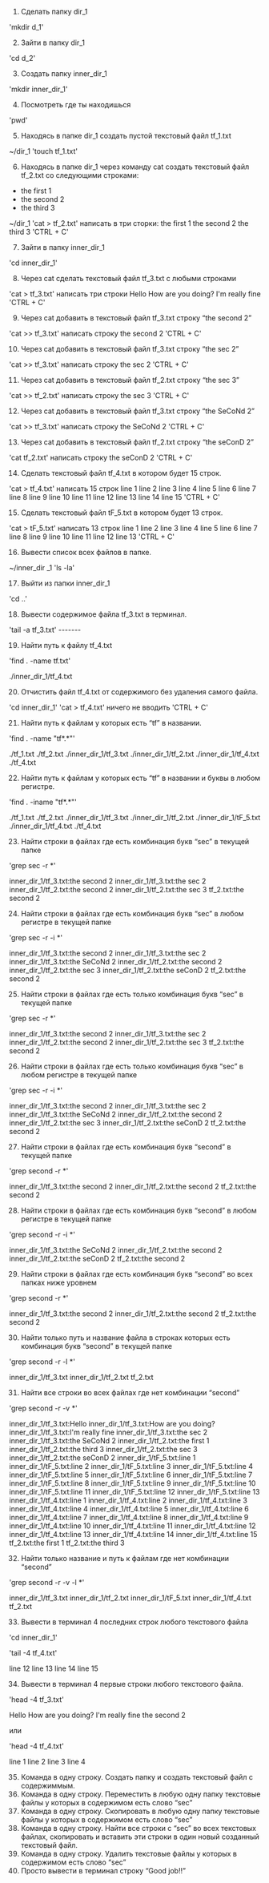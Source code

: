1. Сделать папку dir_1

'mkdir d_1'

2. Зайти в папку dir_1

'cd d_2'

3. Создать папку inner_dir_1

'mkdir inner_dir_1'

4. Посмотреть где ты находишься

'pwd'

5. Находясь в папке dir_1 создать пустой текстовый файл tf_1.txt

~/dir_1 'touch tf_1.txt'

6. Находясь в папке dir_1 через команду cat создать текстовый файл tf_2.txt со следующими строками:
- the first 1
- the second 2
- the third 3

~/dir_1 'cat > tf_2.txt' 
написать в три сторки: 
the first 1
the second 2
the third 3
'CTRL + C'

7. Зайти в папку inner_dir_1

'cd inner_dir_1'

8. Через cat сделать текстовый файл tf_3.txt  c любыми строками

'cat > tf_3.txt'
написать три строки
Hello
How are you doing?
I'm really fine
'CTRL + C'

9. Через cat добавить в текстовый файл tf_3.txt строку “the second 2”

'cat >> tf_3.txt'
написать строку
the second 2
'CTRL + C'

10. Через cat добавить в текстовый файл tf_3.txt строку “the sec 2”

'cat >> tf_3.txt'
написать строку
the sec 2
'CTRL + C'

11. Через cat добавить в текстовый файл tf_2.txt строку “the sec 3”

'cat >> tf_2.txt'
написать строку
the sec 3
'CTRL + C'

12. Через cat добавить в текстовый файл tf_3.txt строку “the SeCoNd 2”

'cat >> tf_3.txt'
написать строку
the SeCoNd 2
'CTRL + C'

13. Через cat добавить в текстовый файл tf_2.txt строку “the seConD 2”

'cat tf_2.txt'
написать строку 
the seConD 2
'CTRL + C'

14. Сделать текстовый файл tf_4.txt в котором будет 15 строк.

'cat > tf_4.txt'
написать 15 строк
line 1
line 2
line 3
line 4
line 5
line 6
line 7
line 8
line 9
line 10
line 11
line 12
line 13
line 14
line 15
'CTRL + C'

15. Сделать текстовый файл tF_5.txt в котором будет 13 строк.

'cat > tF_5.txt'
написать 13 строк
line 1
line 2
line 3
line 4
line 5
line 6
line 7
line 8
line 9
line 10
line 11
line 12
line 13
'CTRL + C'

16. Вывести список всех файлов в папке.

~/inner_dir _1 'ls -la'

17. Выйти из папки inner_dir_1

'cd ..'

18. Вывести содержимое файла tf_3.txt в терминал.

'tail -a tf_3.txt' -------

19. Найти путь к файлу tf_4.txt

'find . -name tf.txt'

./inner_dir_1/tf_4.txt

 20. Отчистить файл tf_4.txt от содержимого без удаления самого файла.

'cd inner_dir_1'
'cat > tf_4.txt'
ничего не вводить
'CTRL + C'

21. Найти путь к файлам у которых есть  “tf” в названии.

'find . -name "tf*.*"'

./tf_1.txt
./tf_2.txt
./inner_dir_1/tf_3.txt
./inner_dir_1/tf_2.txt
./inner_dir_1/tf_4.txt
./tf_4.txt

22. Найти путь к файлам у которых есть  “tf” в названии и буквы в любом регистре.

'find . -iname  "tf*.*"'

./tf_1.txt
./tf_2.txt
./inner_dir_1/tf_3.txt
./inner_dir_1/tf_2.txt
./inner_dir_1/tF_5.txt
./inner_dir_1/tf_4.txt
./tf_4.txt

23. Найти строки в файлах где есть комбинация букв “sec” в текущей папке

'grep sec -r *'

inner_dir_1/tf_3.txt:the second 2
inner_dir_1/tf_3.txt:the sec 2
inner_dir_1/tf_2.txt:the second 2
inner_dir_1/tf_2.txt:the sec 3
tf_2.txt:the second 2

24. Найти строки в файлах где есть комбинация букв “sec” в любом регистре в текущей папке

'grep sec -r -i *'

inner_dir_1/tf_3.txt:the second 2
inner_dir_1/tf_3.txt:the sec 2
inner_dir_1/tf_3.txt:the SeCoNd 2
inner_dir_1/tf_2.txt:the second 2
inner_dir_1/tf_2.txt:the sec 3
inner_dir_1/tf_2.txt:the seConD 2
tf_2.txt:the second 2

25. Найти строки в файлах где есть только комбинация букв “sec” в текущей папке

'grep sec -r *'

inner_dir_1/tf_3.txt:the second 2
inner_dir_1/tf_3.txt:the sec 2
inner_dir_1/tf_2.txt:the second 2
inner_dir_1/tf_2.txt:the sec 3
tf_2.txt:the second 2

26. Найти строки в файлах где есть только комбинация букв “sec” в любом регистре в текущей папке

'grep sec -r -i *'

inner_dir_1/tf_3.txt:the second 2
inner_dir_1/tf_3.txt:the sec 2
inner_dir_1/tf_3.txt:the SeCoNd 2
inner_dir_1/tf_2.txt:the second 2
inner_dir_1/tf_2.txt:the sec 3
inner_dir_1/tf_2.txt:the seConD 2
tf_2.txt:the second 2

27. Найти строки в файлах где есть комбинация букв “second” в текущей папке

'grep second -r *'

inner_dir_1/tf_3.txt:the second 2
inner_dir_1/tf_2.txt:the second 2
tf_2.txt:the second 2

28. Найти строки в файлах где есть комбинация букв “second” в любом регистре в текущей папке

'grep second -r -i *'

inner_dir_1/tf_3.txt:the SeCoNd 2
inner_dir_1/tf_2.txt:the second 2
inner_dir_1/tf_2.txt:the seConD 2
tf_2.txt:the second 2

29. Найти строки в файлах где есть комбинация букв “second” во всех папках ниже уровнем

'grep second -r *'

inner_dir_1/tf_3.txt:the second 2
inner_dir_1/tf_2.txt:the second 2
tf_2.txt:the second 2

 30. Найти только путь и название файла в строках которых есть комбинация букв “second” в текущей папке

'grep second -r -l *'

inner_dir_1/tf_3.txt
inner_dir_1/tf_2.txt
tf_2.txt

31. Найти все строки во всех файлах где нет комбинации “second”

'grep second -r -v *'
                         
inner_dir_1/tf_3.txt:Hello
inner_dir_1/tf_3.txt:How are you doing?
inner_dir_1/tf_3.txt:I'm really fine
inner_dir_1/tf_3.txt:the sec 2
inner_dir_1/tf_3.txt:the SeCoNd 2
inner_dir_1/tf_2.txt:the first 1
inner_dir_1/tf_2.txt:the third 3
inner_dir_1/tf_2.txt:the sec 3
inner_dir_1/tf_2.txt:the seConD 2
inner_dir_1/tF_5.txt:line 1
inner_dir_1/tF_5.txt:line 2
inner_dir_1/tF_5.txt:line 3
inner_dir_1/tF_5.txt:line 4
inner_dir_1/tF_5.txt:line 5
inner_dir_1/tF_5.txt:line 6
inner_dir_1/tF_5.txt:line 7
inner_dir_1/tF_5.txt:line 8
inner_dir_1/tF_5.txt:line 9
inner_dir_1/tF_5.txt:line 10
inner_dir_1/tF_5.txt:line 11
inner_dir_1/tF_5.txt:line 12
inner_dir_1/tF_5.txt:line 13
inner_dir_1/tf_4.txt:line 1
inner_dir_1/tf_4.txt:line 2
inner_dir_1/tf_4.txt:line 3
inner_dir_1/tf_4.txt:line 4
inner_dir_1/tf_4.txt:line 5
inner_dir_1/tf_4.txt:line 6
inner_dir_1/tf_4.txt:line 7
inner_dir_1/tf_4.txt:line 8
inner_dir_1/tf_4.txt:line 9
inner_dir_1/tf_4.txt:line 10
inner_dir_1/tf_4.txt:line 11
inner_dir_1/tf_4.txt:line 12
inner_dir_1/tf_4.txt:line 13
inner_dir_1/tf_4.txt:line 14
inner_dir_1/tf_4.txt:line 15
tf_2.txt:the first 1
tf_2.txt:the third 3

32. Найти только название и путь к файлам где нет комбинации “second”

'grep second -r -v -l *'

inner_dir_1/tf_3.txt
inner_dir_1/tf_2.txt
inner_dir_1/tF_5.txt
inner_dir_1/tf_4.txt
tf_2.txt

33. Вывести в терминал 4 последних строк любого текстового файла

'cd inner_dir_1'

'tail -4 tf_4.txt'

line 12
line 13
line 14
line 15

34. Вывести в терминал 4 первые строки любого текстового файла.

'head -4 tf_3.txt'
   
Hello
How are you doing?
I'm really fine
the second 2

или

'head -4 tf_4.txt'

line 1
line 2
line 3
line 4

 35. Команда в одну строку. Создать папку и создать текстовый файл с содержиммым.
 36. Команда в одну строку. Переместить в любую одну папку текстовые файлы у которых в содержимом есть слово “sec”
 37. Команда в одну строку. Скопировать в любую одну папку текстовые файлы у которых в содержимом есть слово “sec”
 38. Команда в одну строку. Найти все строки c “sec” во всех текстовых файлах, скопировать и вставить эти строки в один новый созданный текстовый файл.
 39. Команда в одну строку. Удалить текстовые файлы у которых в содержимом есть слово “sec”
 40. Просто вывести в терминал строку “Good job!!”
